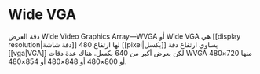 # Wide VGA

دقة العرض Wide Video Graphics Array&mdash;WVGA أو Wide VGA هي [[display resolution|دقة شاشة]] لها ارتفاع 480 [[pixel|بكسل]] يساوي ارتفاع دقة [[vga|VGA]] لكن بعرض أكبر من 640 بكسل. هناك عدة دقات WVGA منها 720×480 أو 800×480 أو 848×480 أو 854×480.

